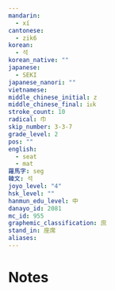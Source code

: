 ```yaml
---
mandarin:
  - xí
cantonese:
  - zik6
korean:
  - 석
korean_native: ""
japanese:
  - SEKI
japanese_nanori: ""
vietnamese:
middle_chinese_initial: z
middle_chinese_final: iᴇk
stroke_count: 10
radical: 巾
skip_number: 3-3-7
grade_level: 2
pos: ""
english:
  - seat
  - mat
羅馬字: seg
韓文: 석
joyo_level: "4"
hsk_level: ""
hanmun_edu_level: 中
danayo_id: 2081
mc_id: 955
graphemic_classification: 庶
stand_in: 座席
aliases:
---
```


# Notes
